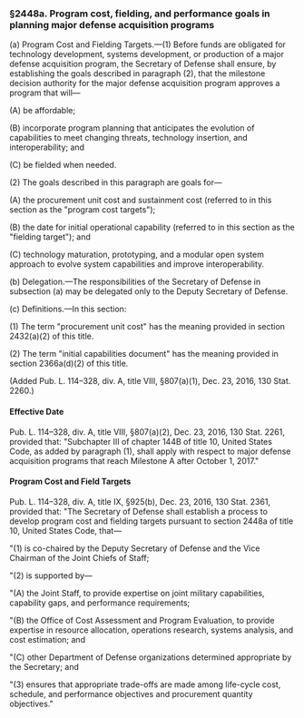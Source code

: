 ### §2448a. Program cost, fielding, and performance goals in planning major defense acquisition programs ###

(a) Program Cost and Fielding Targets.—(1) Before funds are obligated for technology development, systems development, or production of a major defense acquisition program, the Secretary of Defense shall ensure, by establishing the goals described in paragraph (2), that the milestone decision authority for the major defense acquisition program approves a program that will—

(A) be affordable;

(B) incorporate program planning that anticipates the evolution of capabilities to meet changing threats, technology insertion, and interoperability; and

(C) be fielded when needed.

(2) The goals described in this paragraph are goals for—

(A) the procurement unit cost and sustainment cost (referred to in this section as the "program cost targets");

(B) the date for initial operational capability (referred to in this section as the "fielding target"); and

(C) technology maturation, prototyping, and a modular open system approach to evolve system capabilities and improve interoperability.

(b) Delegation.—The responsibilities of the Secretary of Defense in subsection (a) may be delegated only to the Deputy Secretary of Defense.

(c) Definitions.—In this section:

(1) The term "procurement unit cost" has the meaning provided in section 2432(a)(2) of this title.

(2) The term "initial capabilities document" has the meaning provided in section 2366a(d)(2) of this title.

(Added Pub. L. 114–328, div. A, title VIII, §807(a)(1), Dec. 23, 2016, 130 Stat. 2260.)

#### Effective Date ####

Pub. L. 114–328, div. A, title VIII, §807(a)(2), Dec. 23, 2016, 130 Stat. 2261, provided that: "Subchapter III of chapter 144B of title 10, United States Code, as added by paragraph (1), shall apply with respect to major defense acquisition programs that reach Milestone A after October 1, 2017."

#### Program Cost and Field Targets ####

Pub. L. 114–328, div. A, title IX, §925(b), Dec. 23, 2016, 130 Stat. 2361, provided that: "The Secretary of Defense shall establish a process to develop program cost and fielding targets pursuant to section 2448a of title 10, United States Code, that—

"(1) is co-chaired by the Deputy Secretary of Defense and the Vice Chairman of the Joint Chiefs of Staff;

"(2) is supported by—

"(A) the Joint Staff, to provide expertise on joint military capabilities, capability gaps, and performance requirements;

"(B) the Office of Cost Assessment and Program Evaluation, to provide expertise in resource allocation, operations research, systems analysis, and cost estimation; and

"(C) other Department of Defense organizations determined appropriate by the Secretary; and

"(3) ensures that appropriate trade-offs are made among life-cycle cost, schedule, and performance objectives and procurement quantity objectives."